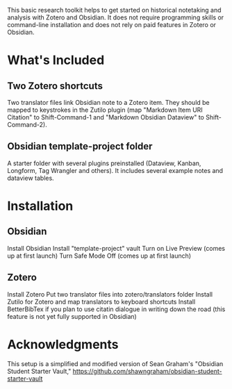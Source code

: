 This basic research toolkit helps to get started on historical notetaking and analysis with Zotero and Obsidian. It does not require programming skills or command-line installation and does not rely on paid features in Zotero or Obsidian.
# What's Included
## Two Zotero shortcuts
Two translator files link Obsidian note to a Zotero item. They should be mapped to keystrokes in the Zutilo plugin (map "Markdown Item URI Citation" to Shift-Command-1 and "Markdown Obsidian Dataview" to Shift-Command-2).
## Obsidian template-project folder
A starter folder with several plugins preinstalled (Dataview, Kanban, Longform, Tag Wrangler and others). It includes several example notes and dataview tables.
# Installation
## Obsidian
Install Obsidian
Install "template-project" vault
Turn on Live Preview (comes up at first launch)
Turn Safe Mode Off (comes up at first launch)
## Zotero
Install Zotero
Put two translator files into zotero/translators folder
Install Zutilo for Zotero and map translators to keyboard shortcuts
Install BetterBibTex if you plan to use citatin dialogue in writing down the road (this feature is not yet fully supported in Obsidian)
# Acknowledgments
This setup is a simplified and modified version of Sean Graham's "Obsidian Student Starter Vault," https://github.com/shawngraham/obsidian-student-starter-vault
